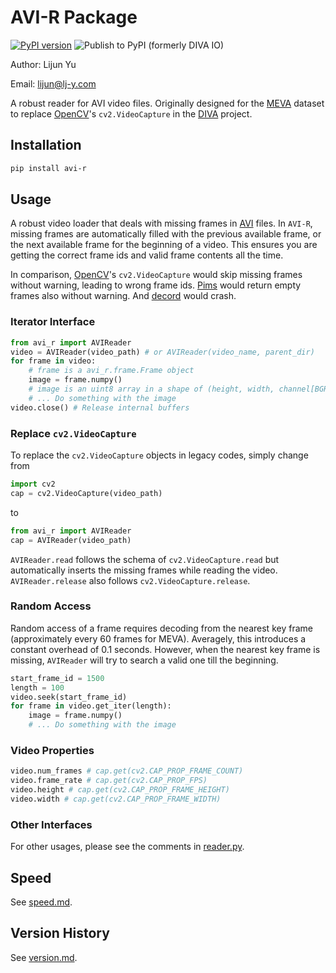 # AVI-R Package

[![PyPI version](https://badge.fury.io/py/avi-r.svg)](https://badge.fury.io/py/avi-r)
![Publish to PyPI](https://github.com/Lijun-Yu/avi-r/workflows/Publish%20to%20PyPI/badge.svg)
(formerly DIVA IO)

Author: Lijun Yu

Email: lijun@lj-y.com

A robust reader for AVI video files.
Originally designed for the [MEVA](http://mevadata.org) dataset to replace [OpenCV](https://opencv.org)'s `cv2.VideoCapture` in the [DIVA](https://www.iarpa.gov/index.php/research-programs/diva) project.

## Installation

```sh
pip install avi-r
```

## Usage

A robust video loader that deals with missing frames in [AVI](https://en.wikipedia.org/wiki/Audio_Video_Interleave) files.
In `AVI-R`, missing frames are automatically filled with the previous available frame, or the next available frame for the beginning of a video.
This ensures you are getting the correct frame ids and valid frame contents all the time.

In comparison, [OpenCV](https://opencv.org)'s `cv2.VideoCapture` would skip missing frames without warning, leading to wrong frame ids.
[Pims](https://github.com/soft-matter/pims) would return empty frames also without warning.
And [decord](https://github.com/dmlc/decord) would crash.

### Iterator Interface

```python
from avi_r import AVIReader
video = AVIReader(video_path) # or AVIReader(video_name, parent_dir)
for frame in video:
    # frame is a avi_r.frame.Frame object
    image = frame.numpy()
    # image is an uint8 array in a shape of (height, width, channel[BGR])
    # ... Do something with the image
video.close() # Release internal buffers
```

### Replace `cv2.VideoCapture`

To replace the `cv2.VideoCapture` objects in legacy codes, simply change from

```python
import cv2
cap = cv2.VideoCapture(video_path)
```

to

```python
from avi_r import AVIReader
cap = AVIReader(video_path)
```

`AVIReader.read` follows the schema of `cv2.VideoCapture.read` but automatically inserts the missing frames while reading the video.
`AVIReader.release` also follows `cv2.VideoCapture.release`.

### Random Access

Random access of a frame requires decoding from the nearest key frame (approximately every 60 frames for MEVA).
Averagely, this introduces a constant overhead of 0.1 seconds.
However, when the nearest key frame is missing, `AVIReader` will try to search a valid one till the beginning.

```python
start_frame_id = 1500
length = 100
video.seek(start_frame_id)
for frame in video.get_iter(length):
    image = frame.numpy()
    # ... Do something with the image
```

### Video Properties

```python
video.num_frames # cap.get(cv2.CAP_PROP_FRAME_COUNT)
video.frame_rate # cap.get(cv2.CAP_PROP_FPS)
video.height # cap.get(cv2.CAP_PROP_FRAME_HEIGHT)
video.width # cap.get(cv2.CAP_PROP_FRAME_WIDTH)
```

### Other Interfaces

For other usages, please see the comments in [reader.py](avi_r/reader.py).

## Speed

See [speed.md](docs/speed.md).

## Version History

See [version.md](docs/version.md).
